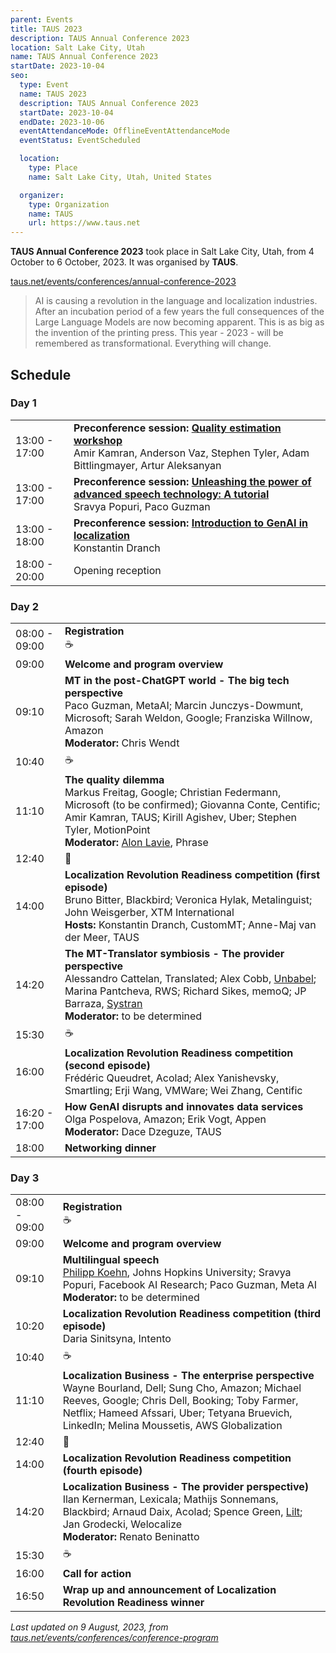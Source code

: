 ```yaml
---
parent: Events
title: TAUS 2023
description: TAUS Annual Conference 2023
location: Salt Lake City, Utah
name: TAUS Annual Conference 2023
startDate: 2023-10-04
seo:
  type: Event
  name: TAUS 2023
  description: TAUS Annual Conference 2023
  startDate: 2023-10-04
  endDate: 2023-10-06
  eventAttendanceMode: OfflineEventAttendanceMode
  eventStatus: EventScheduled

  location:
    type: Place
    name: Salt Lake City, Utah, United States

  organizer:
    type: Organization
    name: TAUS
    url: https://www.taus.net
---
```


**TAUS Annual Conference 2023** took place in Salt Lake City, Utah, from 4 October to 6 October, 2023.
It was organised by **TAUS**.

[taus.net/events/conferences/annual-conference-2023](https://www.taus.net/events/conferences/annual-conference-2023)

> AI is causing a revolution in the language and localization industries. After an incubation period of a few years the full consequences of the Large Language Models are now becoming apparent. This is as big as the invention of the printing press. This year - 2023 - will be remembered as transformational. Everything will change.


## Schedule

### Day 1

|     |     |
| --- | --- |
| 13:00 - 17:00 | **Preconference session:** [**Quality estimation workshop**](https://www.taus.net/events/conferences/quality-estimation-workshop) <br>Amir Kamran, Anderson Vaz, Stephen Tyler, Adam Bittlingmayer, Artur Aleksanyan |
| 13:00 - 17:00 | **Preconference session:** [**Unleashing the power of advanced speech technology: A tutorial**](https://www.taus.net/events/conferences/unleashing-the-power-of-advanced-speech-technology-a-tutorial) <br>Sravya Popuri, Paco Guzman |
| 13:00 - 18:00 | **Preconference session:** [**Introduction to GenAI in localization**](https://www.taus.net/events/conferences/genai-in-localization) <br>Konstantin Dranch |
| 18:00 - 20:00 | Opening reception |

### Day 2

|     |     |
| --- | --- |
| 08:00 - 09:00 | **Registration** <br>☕️ |
| 09:00 | **Welcome and program overview** |
| 09:10 | **MT in the post-ChatGPT world - The big tech perspective** <br>Paco Guzman, MetaAI; Marcin Junczys-Dowmunt, Microsoft; Sarah Weldon, Google; Franziska Willnow, Amazon <br>**Moderator:** Chris Wendt |
| 10:40 | ☕️ |
| 11:10 | **The quality dilemma** <br>Markus Freitag, Google; Christian Federmann, Microsoft (to be confirmed); Giovanna Conte, Centific; Amir Kamran, TAUS; Kirill Agishev, Uber; Stephen Tyler, MotionPoint <br>**Moderator:** [Alon Lavie](/alon-lavie), Phrase |
| 12:40 | 🍴 |
| 14:00 | **Localization Revolution Readiness competition (first episode)** <br>Bruno Bitter, Blackbird; Veronica Hylak, Metalinguist; John Weisgerber, XTM International <br>**Hosts:** Konstantin Dranch, CustomMT; Anne-Maj van der Meer, TAUS |
| 14:20 | **The MT-Translator symbiosis - The provider perspective** <br>Alessandro Cattelan, Translated; Alex Cobb, [Unbabel](/unbabel); Marina Pantcheva, RWS; Richard Sikes, memoQ; JP Barraza, [Systran](/systran) <br>**Moderator:** to be determined |
| 15:30 | ☕️ |
| 16:00 | **Localization Revolution Readiness competition (second episode)** <br>Frédéric Queudret, Acolad; Alex Yanishevsky, Smartling; Erji Wang, VMWare; Wei Zhang, Centific |
| 16:20 - 17:00 | **How GenAI disrupts and innovates data services** <br>Olga Pospelova, Amazon; Erik Vogt, Appen <br>**Moderator:** Dace Dzeguze, TAUS |
| 18:00 | **Networking dinner** |

### Day 3

|     |     |
| --- | --- |
| 08:00 - 09:00 | **Registration** <br>☕️ |
| 09:00 | **Welcome and program overview** |
| 09:10 | **Multilingual speech** <br>[Philipp Koehn](/philipp-koehn), Johns Hopkins University; Sravya Popuri, Facebook AI Research; Paco Guzman, Meta AI <br>**Moderator:** to be determined |
| 10:20 | **Localization Revolution Readiness competition (third episode)** <br>Daria Sinitsyna, Intento |
| 10:40 | ☕️ |
| 11:10 | **Localization Business - The enterprise perspective** <br>Wayne Bourland, Dell; Sung Cho, Amazon; Michael Reeves, Google; Chris Dell, Booking; Toby Farmer, Netflix; Hameed Afssari, Uber; Tetyana Bruevich, LinkedIn; Melina Moussetis, AWS Globalization |
| 12:40 | 🍴 |
| 14:00 | **Localization Revolution Readiness competition (fourth episode)** |
| 14:20 | **Localization Business - The provider perspective)** <br>Ilan Kernerman, Lexicala; Mathijs Sonnemans, Blackbird;  Arnaud Daix, Acolad; Spence Green, [Lilt](/lilt); Jan Grodecki, Welocalize <br>**Moderator:** Renato Beninatto |
| 15:30 | ☕️ |
| 16:00 | **Call for action** |
| 16:50 | **Wrap up and announcement of Localization Revolution Readiness winner** |


*Last updated on 9 August, 2023, from [taus.net/events/conferences/conference-program](https://www.taus.net/events/conferences/conference-program)*